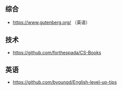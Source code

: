 ## 综合

- https://www.gutenberg.org/ （英语）

## 技术

- https://github.com/forthespada/CS-Books

## 英语

- https://github.com/byoungd/English-level-up-tips
